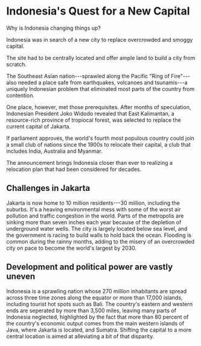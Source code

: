# Indonesia's Quest for a New Capital

Why is Indonesia changing things up?

Indonesia was in search of a new city to replace overcrowded and smoggy capital.

The site had to be centrally located and offer ample land to build a city from scratch.

The Southeast Asian nation---sprawled along the Pacific "Ring of Fire"---also needed a place safe from earthquakes, volcanoes and tsunamis---a uniquely Indonesian problem that eliminated most parts of the country from contention.

One place, however, met those prerequisites. After months of speculation, Indonesian President Joko Widodo revealed that East Kalimantan, a resource-rich province of tropiocal forest, was selected to replace the current capital of Jakarta.

If parliament approves, the world's fourth most populous country could join a small club of nations since the 1900s to relocate their capital, a club that includes India, Australia and Myanmar.

The announcement brings Indonesia closer than ever to realizing a relocation plan that had been considered for decades.

## Challenges in Jakarta

Jakarta is now home to 10 million residents---30 million, including the suburbs. It's a heaving environmental mess with some of the worst air pollution and traffic congestion in the world. Parts of the metropolis are sinking more than seven inches each year because of the depletion of underground water wells. The city is largely located below sea level, and the government is racing to build walls to hold back the ocean. Flooding is common during the rainny months, adding to the misery of an overcrowded city on pace to become the world's largest by 2030.

## Development and political power are vastly uneven

Indonesia is a sprawling nation whose 270 million inhabitants are spread across three time zones along the equator or more than 17,000 islands, including tourist hot spots such as Bali. The country's eastern and western ends are seperated by more than 3,500 miles, leaving many parts of Indonesia neglected, highlighted by the fact that more than 80 percent of the country's economic output comes from the main western islands of Java, where Jakarta is located, and Sumatra. Shifting the capital to a more central location is aimed at alleviating a bit of that disparity.

